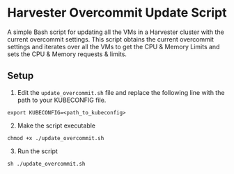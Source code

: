 # Harvester Overcommit Update Script
A simple Bash script for updating all the VMs in a Harvester cluster with the current overcommit settings. This script obtains the current overcommit settings and iterates over all the VMs to get the CPU & Memory Limits and sets the CPU & Memory requests & limits.

## Setup
1. Edit the `update_overcommit.sh` file and replace the following line with the path to your KUBECONFIG file.
```
export KUBECONFIG=<path_to_kubeconfig>
```

2. Make the script executable
```
chmod +x ./update_overcommit.sh
```

3. Run the script
```
sh ./update_overcommit.sh
```
